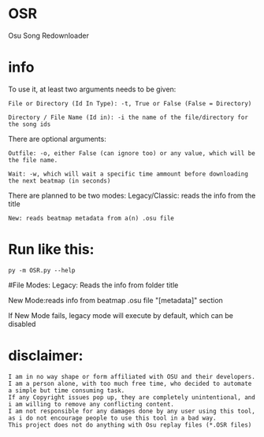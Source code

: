# OSR
Osu Song Redownloader

# info
To use it, at least two arguments needs to be given:

	File or Directory (Id In Type): -t, True or False (False = Directory)

	Directory / File Name (Id in): -i the name of the file/directory for the song ids
There are optional arguments:

	Outfile: -o, either False (can ignore too) or any value, which will be the file name.

	Wait: -w, which will wait a specific time ammount before downloading the next beatmap (in seconds)
There are planned to be two modes:
	Legacy/Classic: reads the info from the title

	New: reads beatmap metadata from a(n) .osu file



# Run like this:
```
py -m OSR.py --help
```
#File Modes:
Legacy: Reads the info from folder title

New Mode:reads info from beatmap .osu file "[metadata]" section

If New Mode fails, legacy mode will execute by default, which can be disabled

# disclaimer:
	I am in no way shape or form affiliated with OSU and their developers. I am a person alone, with too much free time, who decided to automate a simple but time consuming task.
	If any Copyright issues pop up, they are completely unintentional, and i am willing to remove any conflicting content.
	I am not responsible for any damages done by any user using this tool, as i do not encourage people to use this tool in a bad way.
	This project does not do anything with Osu replay files (*.OSR files)